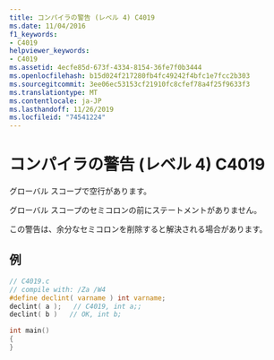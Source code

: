 ```yaml
---
title: コンパイラの警告 (レベル 4) C4019
ms.date: 11/04/2016
f1_keywords:
- C4019
helpviewer_keywords:
- C4019
ms.assetid: 4ecfe85d-673f-4334-8154-36fe7f0b3444
ms.openlocfilehash: b15d024f217280fb4fc49242f4bfc1e7fcc2b303
ms.sourcegitcommit: 3ee06ec53153cf21910fc8cfef78a4f25f9633f3
ms.translationtype: MT
ms.contentlocale: ja-JP
ms.lasthandoff: 11/26/2019
ms.locfileid: "74541224"
---
```

# <a name="compiler-warning-level-4-c4019"></a>コンパイラの警告 (レベル 4) C4019

グローバル スコープで空行があります。

グローバル スコープのセミコロンの前にステートメントがありません。

この警告は、余分なセミコロンを削除すると解決される場合があります。

## <a name="example"></a>例

```c
// C4019.c
// compile with: /Za /W4
#define declint( varname ) int varname;
declint( a );   // C4019, int a;;
declint( b )   // OK, int b;

int main()
{
}
```